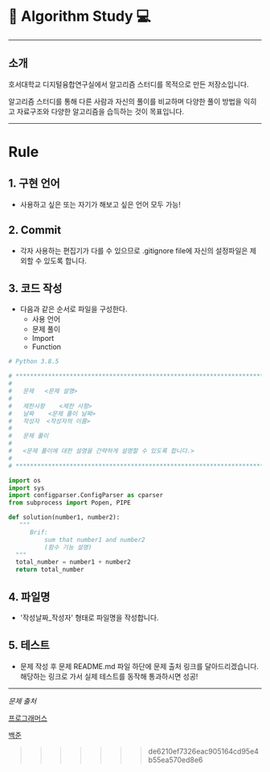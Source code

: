 #  🚀  Algorithm Study 💻
*****
## 소개
호서대학교 디지털융합연구실에서 알고리즘 스터디를 목적으로 만든 저장소입니다.
     
     
알고리즘 스터디를 통해 다른 사람과 자신의 풀이를 비교하며 다양한 풀이 방법을 익히고 자료구조와 다양한 알고리즘을 습득하는 것이 목표입니다.
*****
# Rule

## 1. 구현 언어
* 사용하고 싶은 또는 자기가 해보고 싶은 언어 모두 가능!
## 2. Commit
  * 각자 사용하는 편집기가 다를 수 있으므로 .gitignore file에 자신의 설정파일은 제외할 수 있도록 합니다.
## 3. 코드 작성
  * 다음과 같은 순서로 파일을 구성한다.
    - 사용 언어
    - 문제 풀이
    - Import
    - Function
  ``` python
# Python 3.8.5

# *****************************************************************************
#
#   문제   <문제 설명>
#       
#   제한사항    <제한 사항>
#   날짜    <문제 풀이 날짜>
#   작성자  <작성자의 이름>
#
#   문제 풀이
#
#   <문제 풀이에 대한 설명을 간략하게 설명할 수 있도록 합니다.>
#
# *****************************************************************************

import os
import sys
import configparser.ConfigParser as cparser
from subprocess import Popen, PIPE

def solution(number1, number2):
     """
        Brif:  
            sum that number1 and number2
            (함수 기능 설명)
    """
    total_number = number1 + number2
    return total_number
  ```
## 4. 파일명
  * '작성날짜_작성자' 형태로 파일명을 작성합니다.

## 5. 테스트
  * 문제 작성 후 문제 README.md 파일 하단에 문제 출처 링크를 달아드리겠습니다.  
  해당하는 링크로 가서 실제 테스트를 동작해 통과하시면 성공!
*****
*문제 출처*

[프로그래머스](https://programmers.co.kr/)

[백준](https://www.acmicpc.net/)
>>>>>>> de6210ef7326eac905164cd95e4b55ea570ed8e6
